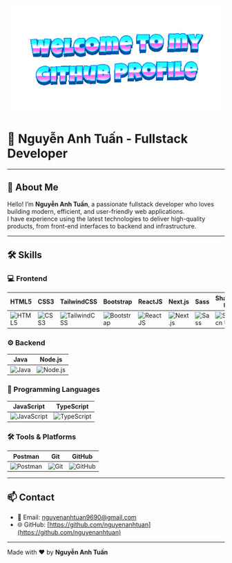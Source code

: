 <p align="center">
  <img src="welcome-header.gif" alt="Animated Header" width="500"/>
</p>

# 👋 Nguyễn Anh Tuấn - Fullstack Developer

---

## 🌟 About Me

Hello! I’m **Nguyễn Anh Tuấn**, a passionate fullstack developer who loves building modern, efficient, and user-friendly web applications.  
I have experience using the latest technologies to deliver high-quality products, from front-end interfaces to backend and infrastructure.

---

## 🛠️ Skills

### 💻 Frontend

| HTML5 | CSS3 | TailwindCSS | Bootstrap | ReactJS | Next.js | Sass | Shadcn UI |
|-------|------|-------------|-----------|---------|---------|------|-----------|
| ![HTML5](https://img.shields.io/badge/HTML5-E34F26?style=for-the-badge&logo=html5&logoColor=white) | ![CSS3](https://img.shields.io/badge/CSS3-1572B6?style=for-the-badge&logo=css3&logoColor=white) | ![TailwindCSS](https://img.shields.io/badge/Tailwind_CSS-06B6D4?style=for-the-badge&logo=tailwind-css&logoColor=white) | ![Bootstrap](https://img.shields.io/badge/Bootstrap-7952B3?style=for-the-badge&logo=bootstrap&logoColor=white) | ![ReactJS](https://img.shields.io/badge/React-20232A?style=for-the-badge&logo=react&logoColor=61DAFB) | ![Next.js](https://img.shields.io/badge/Next.js-000000?style=for-the-badge&logo=next.js&logoColor=white) | ![Sass](https://img.shields.io/badge/Sass-CC6699?style=for-the-badge&logo=sass&logoColor=white) | ![Shadcn UI](https://img.shields.io/badge/Shadcn_UI-000000?style=for-the-badge&logo=tailwind-css&logoColor=white) |


### ⚙️ Backend

| Java | Node.js |
|-------|---------|
| ![Java](https://img.shields.io/badge/Java-007396?style=for-the-badge&logo=java&logoColor=white) | ![Node.js](https://img.shields.io/badge/Node.js-339933?style=for-the-badge&logo=node.js&logoColor=white) |

### 📝 Programming Languages

| JavaScript | TypeScript |
|------------|------------|
| ![JavaScript](https://img.shields.io/badge/JavaScript-F7DF1E?style=for-the-badge&logo=javascript&logoColor=black) | ![TypeScript](https://img.shields.io/badge/TypeScript-3178C6?style=for-the-badge&logo=typescript&logoColor=white) |

### 🛠️ Tools & Platforms

| Postman | Git | GitHub |
|---------|-----|--------|
| ![Postman](https://img.shields.io/badge/Postman-FF6C37?style=for-the-badge&logo=postman&logoColor=white) | ![Git](https://img.shields.io/badge/Git-F05032?style=for-the-badge&logo=git&logoColor=white) | ![GitHub](https://img.shields.io/badge/GitHub-181717?style=for-the-badge&logo=github&logoColor=white) |

---

## 📫 Contact

- 📧 Email: [nguyenanhtuan9690@gmail.com](mailto:nguyenanhtuan9690@gmail.com)  
- 🌐 GitHub: [https://github.com/nguyenanhtuan](https://github.com/nguyenanhtuan)

---

Made with ❤️ by **Nguyễn Anh Tuấn**
